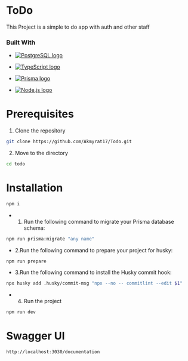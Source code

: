 # ToDo

This Project is a simple to do app with auth and other staff

### Built With

- [![PostgreSQL logo](https://www.postgresql.org/logo/logos/postgresql-logo-228x228.png)](https://www.postgresql.org/)

- [![TypeScript logo](https://www.typescriptlang.org/images/typescript-logo-square.svg)](https://www.typescriptlang.org/)

- [![Prisma logo](https://prisma.io/assets/images/prisma-logo-color.svg)](https://prisma.io/)

- [![Node.js logo](https://nodejs.org/static/images/logo.svg)](https://nodejs.org/)

# Prerequisites

1. Clone the repository

```sh
git clone https://github.com/Akmyrat17/Todo.git
```

2. Move to the directory

```sh
cd todo
```

# Installation

```sh
npm i
```

- 1. Run the following command to migrate your Prisma database schema:

```sh
npm run prisma:migrate "any name"
```

- 2.Run the following command to prepare your project for husky:

```sh
npm run prepare
```

- 3.Run the following command to install the Husky commit hook:

```sh
npx husky add .husky/commit-msg "npx --no -- commitlint --edit $1"
```

- 4. Run the project

```sh
npm run dev
```

# Swagger UI

```sh
http://localhost:3030/documentation
```
